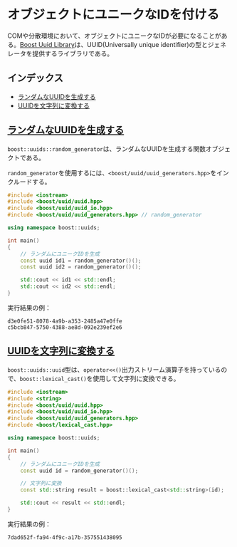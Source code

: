 # オブジェクトにユニークなIDを付ける
COMや分散環境において、オブジェクトにユニークなIDが必要になることがある。[Boost Uuid Library](http://www.boost.org/doc/libs/release/libs/uuid/uuid.html)は、UUID(Universally unique identifier)の型とジェネレータを提供するライブラリである。


## インデックス
- [ランダムなUUIDを生成する](#random-uuid)
- [UUIDを文字列に変換する](#uuid-to-string)


## <a name="random-uuid" href="#random-uuid">ランダムなUUIDを生成する</a>
`boost::uuids::random_generator`は、ランダムなUUIDを生成する関数オブジェクトである。

`random_generator`を使用するには、`<boost/uuid/uuid_generators.hpp>`をインクルードする。

```cpp
#include <iostream>
#include <boost/uuid/uuid.hpp>
#include <boost/uuid/uuid_io.hpp>
#include <boost/uuid/uuid_generators.hpp> // random_generator

using namespace boost::uuids;

int main()
{
    // ランダムにユニークIDを生成
    const uuid id1 = random_generator()();
    const uuid id2 = random_generator()();

    std::cout << id1 << std::endl;
    std::cout << id2 << std::endl;
}
```

実行結果の例：
```
d3e0fe51-8078-4a9b-a353-2485a47e0ffe
c5bcb847-5750-4388-ae8d-092e239ef2e6
```


## <a name="uuid-to-string" href="#uuid-to-string">UUIDを文字列に変換する</a>
`boost::uuids::uuid`型は、`operator<<()`出力ストリーム演算子を持っているので、`boost::lexical_cast()`を使用して文字列に変換できる。

```cpp
#include <iostream>
#include <string>
#include <boost/uuid/uuid.hpp>
#include <boost/uuid/uuid_io.hpp>
#include <boost/uuid/uuid_generators.hpp>
#include <boost/lexical_cast.hpp>

using namespace boost::uuids;

int main()
{
    // ランダムにユニークIDを生成
    const uuid id = random_generator()();

    // 文字列に変換
    const std::string result = boost::lexical_cast<std::string>(id);

    std::cout << result << std::endl;
}
```

実行結果の例：
```
7dad652f-fa94-4f9c-a17b-357551438095
```

